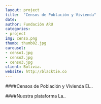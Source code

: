 ```yaml
---
layout: project
title:  "Censos de Población y Vivienda"
date:   
author: Fundación ARU
categories:
- project
img: censo.png
thumb: thumb02.jpg
carousel:
- censo1.jpg
- censo2.jpg
- censo3.jpg
client: Bolivia.
website: http://blacktie.co
---
```

####Censos de Población y Vivienda
El...

####Nuestra plataforma
La..